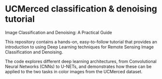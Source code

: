 # UCMerced classification & denoising tutorial

Image Classification and Denoising: A Practical Guide

This repository contains a hands-on, easy-to-follow tutorial that provides an introduction to using Deep Learning techniques for Remote Sensing Image Classification and Denoising. 

The code explores different deep learning architectures, from Convolutional Neural Networks (CNNs) to U-NETs, and demonstrates how these can be applied to the two tasks in color images from the UCMerced dataset.

